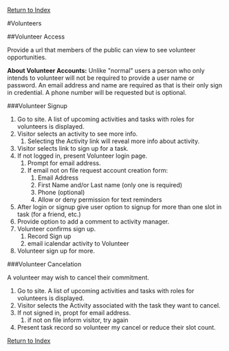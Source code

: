 [Return to Index](/docs/use_case.md)

#Volunteers

##Volunteer Access

Provide a url that members of the public can view to see volunteer opportunities.

**About Volunteer Accounts:** Unlike "normal" users a person who only intends to volunteer will not be
required to provide a user name or password. An email address and name are required as that is their only 
sign in credential. A phone number will be requested but is optional.

###Volunteer Signup

1. Go to site. A list of upcoming activities and tasks with roles for volunteers is displayed.
2. Visitor selects an activity to see more info.
    1. Selecting the Activity link will reveal more info about activity.
3. Visitor selects link to sign up for a task.
4. If not logged in, present Volunteer login page.
    1. Prompt for email address.
    2. If email not on file request account creation form:
        1. Email Address
        2. First Name and/or Last name (only one is required)
        3. Phone (optional)
        4. Allow or deny permission for text reminders
5. After login or signup give user option to signup for more than one slot in task (for a friend, etc.)
6. Provide option to add a comment to activity manager.
7. Volunteer confirms sign up.
    1. Record Sign up
    2. email icalendar activity to Volunteer
8. Volunteer sign up for more.

###Volunteer Cancelation

A volunteer may wish to cancel their commitment.

1. Go to site. A list of upcoming activities and tasks with roles for volunteers is displayed.
2. Visitor selects the Activity associated with the task they want to cancel.
3. If not signed in, propt for email address.
    1. if not on file inform visitor, try again
4. Present task record so volunteer my cancel or reduce their slot count.

[Return to Index](/docs/use_case.md)
